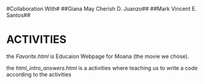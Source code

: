 #Collaboration With#
##Giana May Cherish D. Juanzo##
##Mark Vincent E. Santos##

# ACTIVITIES #

the *Favorite.html* is Educaion Webpage for Moana (the movie we chose).

the *html_intro_answers.html* is a activities where teaching us to write a code according to the activities
